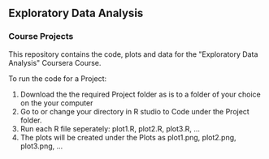 ## Exploratory Data Analysis
### Course Projects

This repository contains the code, plots and data for the "Exploratory Data Analysis" Coursera Course.

To run the code for a Project:
  1. Download the the required Project folder as is to a folder of your choice on the your computer
  2. Go to or change your directory in R studio to Code under the Project folder.
  3. Run each R file seperately: plot1.R, plot2.R, plot3.R, ...
  4. The plots will be created under the Plots as plot1.png, plot2.png, plot3.png, ...
